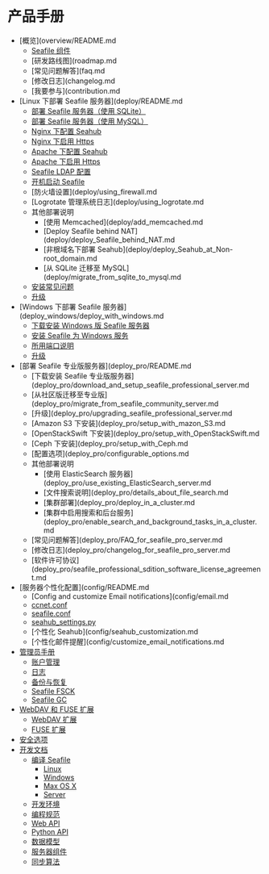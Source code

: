 # 产品手册

* [概览](overview/README.md
   * [Seafile 组件](overview/components.md)
   * [研发路线图](roadmap.md
   * [常见问题解答](faq.md
   * [修改日志](changelog.md
   * [我要参与](contribution.md
* [Linux 下部署 Seafile 服务器](deploy/README.md
   * [部署 Seafile 服务器（使用 SQLite）](deploy/using_sqlite.md)
   * [部署 Seafile 服务器（使用 MySQL）](deploy/using_mysql.md)
   * [Nginx 下配置 Seahub](deploy/deploy_with_nginx.md)
   * [Nginx 下启用 Https](deploy/https_with_nginx.md)
   * [Apache 下配置 Seahub](deploy/deploy_with_apache.md)
   * [Apache 下启用 Https](deploy/https_with_apache.md)
   * [Seafile LDAP 配置](deploy/using_ldap.md)
   * [开机启动 Seafile](deploy/start_Seafile_at_system_bootup.md)
   * [防火墙设置](deploy/using_firewall.md
   * [Logrotate 管理系统日志](deploy/using_logrotate.md
   * 其他部署说明
       * [使用 Memcached](deploy/add_memcached.md
       * [Deploy Seafile behind NAT](deploy/deploy_Seafile_behind_NAT.md
       * [非根域名下部署 Seahub](deploy/deploy_Seahub_at_Non-root_domain.md
       * [从 SQLite 迁移至 MySQL](deploy/migrate_from_sqlite_to_mysql.md
   * [安装常见问题](deploy/common_problems_for_setting_up_server.md)
   * [升级](deploy/upgrade.md)
* [Windows 下部署 Seafile 服务器](deploy_windows/deploy_with_windows.md
   * [下载安装 Windows 版 Seafile 服务器](deploy_windows/download_and_setup_seafile_windows_server.md)
   * [安装 Seafile 为 Windows 服务](deploy_windows/install_seafile_server_as_a_windows_service.md)
   * [所用端口说明](deploy_windows/ports_used_by_seafile_windows_server.md)
   * [升级](deploy_windows/upgrading_seafile_windows_server.md)
* [部署 Seafile 专业版服务器](deploy_pro/README.md
   * [下载安装 Seafile 专业版服务器](deploy_pro/download_and_setup_seafile_professional_server.md
   * [从社区版迁移至专业版](deploy_pro/migrate_from_seafile_community_server.md
   * [升级](deploy_pro/upgrading_seafile_professional_server.md
   * [Amazon S3 下安装](deploy_pro/setup_with_mazon_S3.md
   * [OpenStackSwift 下安装](deploy_pro/setup_with_OpenStackSwift.md
   * [Ceph 下安装](deploy_pro/setup_with_Ceph.md
   * [配置选项](deploy_pro/configurable_options.md
   * 其他部署说明
       * [使用 ElasticSearch 服务器](deploy_pro/use_existing_ElasticSearch_server.md
       * [文件搜索说明](deploy_pro/details_about_file_search.md
       * [集群部署](deploy_pro/deploy_in_a_cluster.md
       * [集群中启用搜索和后台服务](deploy_pro/enable_search_and_background_tasks_in_a_cluster.md
   * [常见问题解答](deploy_pro/FAQ_for_seafile_pro_server.md
   * [修改日志](deploy_pro/changelog_for_seafile_pro_server.md
   * [软件许可协议](deploy_pro/seafile_professional_sdition_software_license_agreement.md
* [服务器个性化配置](config/README.md
   * [Config and customize Email notifications](config/email.md
   * [ccnet.conf](config/ccnet-conf.md)
   * [seafile.conf](config/seafile-conf.md)
   * [seahub_settings.py](config/seahub_settings_py.md)
   * [个性化 Seahub](config/seahub_customization.md
   * [个性化邮件提醒](config/customize_email_notifications.md
* [管理员手册](maintain/README.md)
   * [账户管理](maintain/account.md)
   * [日志](maintain/logs.md)
   * [备份与恢复](maintain/backup_recovery.md)
   * [Seafile FSCK](maintain/seafile_fsck.md)
   * [Seafile GC](maintain/seafile_gc.md)
* [WebDAV 和 FUSE 扩展](extension/README.md)
   * [WebDAV 扩展](extension/webdav.md)
   * [FUSE 扩展](extension/fuse.md)
* [安全选项](security/README.md)
* [开发文档](develop/README.md)
   * [编译 Seafile](build_seafile/README.md)
       * [Linux](build_seafile/linux.md)
       * [Windows](build_seafile/windows.md)
       * [Max OS X](build_seafile/osx.md)
       * [Server](build_seafile/server.md)
   * [开发环境](develop/env.md)
   * [编程规范](develop/code_standard.md)
   * [Web API](develop/web_api.md)
   * [Python API](develop/python_api.md)
   * [数据模型](develop/data_model.md)
   * [服务器组件](develop/server-components.md)
   * [同步算法](develop/sync_algorithm.md)

